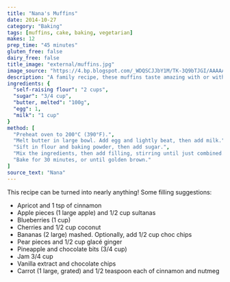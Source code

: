 ```yaml
---
title: "Nana's Muffins"
date: 2014-10-27
category: "Baking"
tags: [muffins, cake, baking, vegetarian]
makes: 12
prep_time: "45 minutes"
gluten_free: false
dairy_free: false
title_image: "external/muffins.jpg"
image_source: "https://4.bp.blogspot.com/_WDQSCJJbY1M/TK-3Q9bTJGI/AAAAAAAAC18/sAFBeontqQ0/s1600/DSC_5704.JPG"
description: "A family recipe, these muffins taste amazing with or without ice cream."
ingredients: {
  "self-raising flour": "2 cups",
  "sugar": "3/4 cup",
  "butter, melted": "100g",
  "egg": 1,
  "milk": "1 cup"
}
method: [
  "Preheat oven to 200°C (390°F).",
  "Melt butter in large bowl. Add egg and lightly beat, then add milk.",
  "Sift in flour and baking powder, then add sugar.",
  "Mix the ingredients, then add filling, stirring until just combined.",
  "Bake for 30 minutes, or until golden brown."
]
source_text: "Nana"
---
```

This recipe can be turned into nearly anything! Some filling suggestions:

 * Apricot and 1 tsp of cinnamon
 * Apple pieces (1 large apple) and 1/2 cup sultanas
 * Blueberries (1 cup)
 * Cherries and 1/2 cup coconut
 * Bananas (2 large) mashed. Optionally, add 1/2 cup choc chips
 * Pear pieces and 1/2 cup glacé ginger
 * Pineapple and chocolate bits (3/4 cup)
 * Jam 3/4 cup
 * Vanilla extract and chocolate chips
 * Carrot (1 large, grated) and 1/2 teaspoon each of cinnamon and nutmeg
